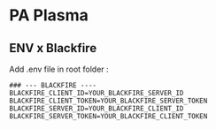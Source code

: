 # PA Plasma

## ENV x Blackfire

Add .env file in root folder : 
```
### --- BLACKFIRE ----
BLACKFIRE_CLIENT_ID=YOUR_BLACKFIRE_SERVER_ID
BLACKFIRE_CLIENT_TOKEN=YOUR_BLACKFIRE_SERVER_TOKEN
BLACKFIRE_SERVER_ID=YOUR_BLACKFIRE_CLIENT_ID
BLACKFIRE_SERVER_TOKEN=YOUR_BLACKFIRE_CLIENT_TOKEN
```